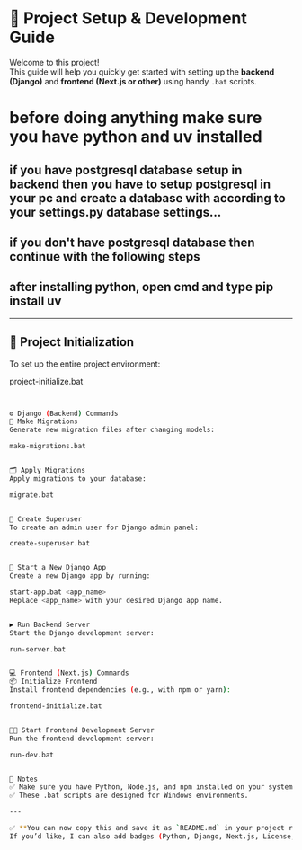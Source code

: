 # 🚀 Project Setup & Development Guide

Welcome to this project!  
This guide will help you quickly get started with setting up the **backend (Django)** and **frontend (Next.js or other)** using handy `.bat` scripts.

# before doing anything make sure you have python and uv installed

## if you have postgresql database setup in backend then you have to setup postgresql in your pc and create a database with according to your settings.py database settings...

## if you don't have postgresql database then continue with the following steps

## after installing python, open cmd and type pip install uv

---

## 📂 Project Initialization

To set up the entire project environment:

project-initialize.bat

```bash


⚙️ Django (Backend) Commands
🔧 Make Migrations
Generate new migration files after changing models:

make-migrations.bat


🗂 Apply Migrations
Apply migrations to your database:

migrate.bat


👤 Create Superuser
To create an admin user for Django admin panel:

create-superuser.bat


🚀 Start a New Django App
Create a new Django app by running:

start-app.bat <app_name>
Replace <app_name> with your desired Django app name.


▶️ Run Backend Server
Start the Django development server:

run-server.bat


💻 Frontend (Next.js) Commands
📦 Initialize Frontend
Install frontend dependencies (e.g., with npm or yarn):

frontend-initialize.bat


🧑‍💻 Start Frontend Development Server
Run the frontend development server:

run-dev.bat


📝 Notes
✅ Make sure you have Python, Node.js, and npm installed on your system.
✅ These .bat scripts are designed for Windows environments.

---

✅ **You can now copy this and save it as `README.md` in your project root.**
If you’d like, I can also add badges (Python, Django, Next.js, License, etc.) or a Table of Contents at the top. Just tell me! 🚀
```
